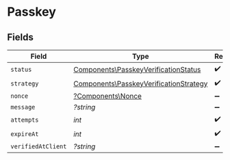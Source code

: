 # Passkey


## Fields

| Field                                                                                            | Type                                                                                             | Required                                                                                         | Description                                                                                      |
| ------------------------------------------------------------------------------------------------ | ------------------------------------------------------------------------------------------------ | ------------------------------------------------------------------------------------------------ | ------------------------------------------------------------------------------------------------ |
| `status`                                                                                         | [Components\PasskeyVerificationStatus](../../Models/Components/PasskeyVerificationStatus.md)     | :heavy_check_mark:                                                                               | N/A                                                                                              |
| `strategy`                                                                                       | [Components\PasskeyVerificationStrategy](../../Models/Components/PasskeyVerificationStrategy.md) | :heavy_check_mark:                                                                               | N/A                                                                                              |
| `nonce`                                                                                          | [?Components\Nonce](../../Models/Components/Nonce.md)                                            | :heavy_minus_sign:                                                                               | N/A                                                                                              |
| `message`                                                                                        | *?string*                                                                                        | :heavy_minus_sign:                                                                               | N/A                                                                                              |
| `attempts`                                                                                       | *int*                                                                                            | :heavy_check_mark:                                                                               | N/A                                                                                              |
| `expireAt`                                                                                       | *int*                                                                                            | :heavy_check_mark:                                                                               | N/A                                                                                              |
| `verifiedAtClient`                                                                               | *?string*                                                                                        | :heavy_minus_sign:                                                                               | N/A                                                                                              |